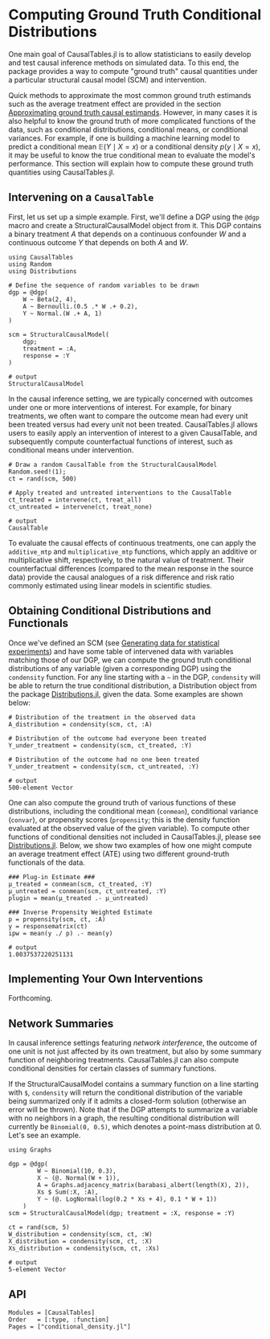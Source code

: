 # Computing Ground Truth Conditional Distributions

One main goal of CausalTables.jl is to allow statisticians to easily develop and test causal inference methods on simulated data. To this end, the package provides a way to compute "ground truth" causal quantities under a particular structural causal model (SCM) and intervention.

Quick methods to approximate the most common ground truth estimands such as the average treatment effect are provided in the section [Approximating ground truth causal estimands](estimands.md). However, in many cases it is also helpful to know the ground truth of more complicated functions of the data, such as conditional distributions, conditional means, or conditional variances. For example, if one is building a machine learning model to predict a conditional mean $\mathbb{E}(Y \mid X = x)$ or a conditional density $p(y \mid X = x)$, it may be useful to know the true conditional mean to evaluate the model's performance. This section will explain how to compute these ground truth quantities using CausalTables.jl.

## Intervening on a `CausalTable`

First, let us set up a simple example. First, we'll define a DGP using the `@dgp` macro and create a StructuralCausalModel object from it. This DGP contains a binary treatment $A$ that depends on a continuous confounder $W$ and a continuous outcome $Y$ that depends on both $A$ and $W$. 

```jldoctest truthtest; output = false, filter = r"(?<=.{21}).*"s
using CausalTables
using Random
using Distributions

# Define the sequence of random variables to be drawn
dgp = @dgp(
    W ~ Beta(2, 4),
    A ~ Bernoulli.(0.5 .* W .+ 0.2),
    Y ~ Normal.(W .+ A, 1)
)

scm = StructuralCausalModel(
    dgp;
    treatment = :A,
    response = :Y
)

# output
StructuralCausalModel
```

In the causal inference setting, we are typically concerned with outcomes under one or more interventions of interest. For example, for binary treatments, we often want to compare the outcome mean had every unit been treated versus had every unit not been treated. CausalTables.jl allows users to easily apply an intervention of interest to a given CausalTable, and subsequently compute counterfactual functions of interest, such as conditional means under intervention.

```jldoctest truthtest; output = false, filter = r"(?<=.{11}).*"s
# Draw a random CausalTable from the StructuralCausalModel
Random.seed!(1);
ct = rand(scm, 500)

# Apply treated and untreated interventions to the CausalTable
ct_treated = intervene(ct, treat_all)
ct_untreated = intervene(ct, treat_none)

# output
CausalTable
```

To evaluate the causal effects of continuous treatments, one can apply the `additive_mtp` and `multiplicative_mtp` functions, which apply an additive or multiplicative shift, respectively, to the natural value of treatment. Their counterfactual differences (compared to the mean response in the source data) provide the causal analogues of a risk difference and risk ratio commonly estimated using linear models in scientific studies. 

## Obtaining Conditional Distributions and Functionals

Once we've defined an SCM (see [Generating data for statistical experiments](generating-data.md)) and have some table of intervened data with variables matching those of our DGP, we can compute the ground truth conditional distributions of any variable (given a corresponding DGP) using the `condensity` function. For any line starting with a `~` in the DGP, `condensity` will be able to return the true conditional distribution, a Distribution object from the package [Distributions.jl](https://juliastats.org/Distributions.jl/stable/), given the data. Some examples are shown below:

```jldoctest truthtest; output = false, filter = r"(?<=.{18}).*"s
# Distribution of the treatment in the observed data
A_distribution = condensity(scm, ct, :A)

# Distribution of the outcome had everyone been treated
Y_under_treatment = condensity(scm, ct_treated, :Y)

# Distribution of the outcome had no one been treated
Y_under_treatment = condensity(scm, ct_untreated, :Y)

# output
500-element Vector
```

One can also compute the ground truth of various functions of these distributions, including the conditional mean (`conmean`), conditional variance (`convar`), or propensity scores (`propensity`; this is the density function evaluated at the observed value of the given variable). To compute other functions of conditional densities not included in CausalTables.jl, please see [Distributions.jl](https://juliastats.org/Distributions.jl/stable/). Below, we show two examples of how one might compute an average treatment effect (ATE) using two different ground-truth functionals of the data.

```jldoctest truthtest; output = false, filter = r"(?<=.{16}).*"s
### Plug-in Estimate ###
μ_treated = conmean(scm, ct_treated, :Y) 
μ_untreated = conmean(scm, ct_untreated, :Y) 
plugin = mean(μ_treated .- μ_untreated) 

### Inverse Propensity Weighted Estimate
p = propensity(scm, ct, :A) 
y = responsematrix(ct)
ipw = mean(y ./ p) .- mean(y) 

# output
1.0037537220251131
```

## Implementing Your Own Interventions

Forthcoming.

## Network Summaries

In causal inference settings featuring *network interference*, the outcome of one unit is not just affected by its own treatment, but also by some summary function of neighboring treatments. CausalTables.jl can also compute conditional densities for certain classes of summary functions. 

If the StructuralCausalModel contains a summary function on a line starting with `$`, `condensity` will return the conditional distribution of the variable being summarized only if it admits a closed-form solution (otherwise an error will be thrown). Note that if the DGP attempts to summarize a variable with no neighbors in a graph, the resulting conditional distribution will currently be `Binomial(0, 0.5)`, which denotes a point-mass distribution at 0. Let's see an example.

```jldoctest truthtest; output = false, filter = r"(?<=.{16}).*"s
using Graphs

dgp = @dgp(
        W ~ Binomial(10, 0.3),
        X ~ (@. Normal(W + 1)),
        A = Graphs.adjacency_matrix(barabasi_albert(length(X), 2)),
        Xs $ Sum(:X, :A),
        Y ~ (@. LogNormal(log(0.2 * Xs + 4), 0.1 * W + 1))
    )
scm = StructuralCausalModel(dgp; treatment = :X, response = :Y)

ct = rand(scm, 5)
W_distribution = condensity(scm, ct, :W)
X_distribution = condensity(scm, ct, :X)
Xs_distribution = condensity(scm, ct, :Xs)

# output
5-element Vector
```

## API

```@autodocs; canonical=false
Modules = [CausalTables]
Order   = [:type, :function]
Pages = ["conditional_density.jl"]
```